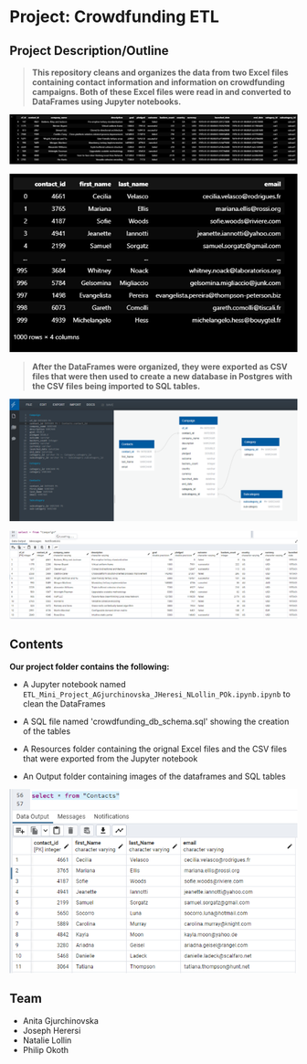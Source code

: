 # Project: Crowdfunding ETL

## Project Description/Outline

>__This repository cleans and organizes the data from two Excel files containing contact information and information on crowdfunding campaigns. Both of these Excel files were read in and converted to DataFrames using Jupyter notebooks.__ 

![alt-text](https://github.com/AnitaGj1/Crowdfunding_ETL/blob/main/Output/campaign_df_final.png)

![alt-text](https://github.com/AnitaGj1/Crowdfunding_ETL/blob/main/Output/contact_info_df_final.png)


>__After the DataFrames were organized, they were exported as CSV files that were then used to create a new database in Postgres with the CSV files being imported to SQL tables.__

![alt-text](https://github.com/AnitaGj1/Crowdfunding_ETL/blob/main/Output/ERD.png)

![alt-text](https://github.com/AnitaGj1/Crowdfunding_ETL/blob/main/Output/campaign_table_sql.png)

## Contents

__Our project folder contains the following:__

* A Jupyter notebook named `ETL_Mini_Project_AGjurchinovska_JHeresi_NLollin_POk.ipynb.ipynb` to clean the DataFrames
 
* A SQL file named 'crowdfunding_db_schema.sql' showing the creation of the tables
 
* A Resources folder containing the orignal Excel files and the CSV files that were exported from the Jupyter notebook
  
* An Output folder containing images of the dataframes and SQL tables

![alt-text](https://github.com/AnitaGj1/Crowdfunding_ETL/blob/main/Output/contacts_table_sql.png)

## Team
- Anita Gjurchinovska
- Joseph Herersi
- Natalie Lollin
- Philip Okoth
  

